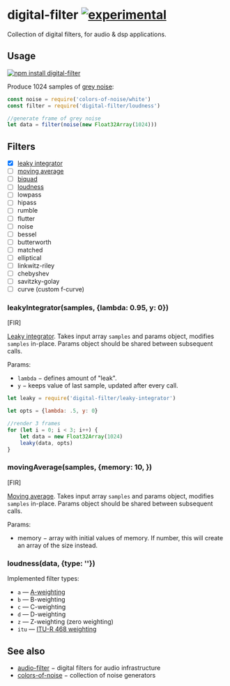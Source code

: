 # digital-filter [![experimental](http://badges.github.io/stability-badges/dist/experimental.svg)](http://github.com/badges/stability-badges)

Collection of digital filters, for audio & dsp applications.

## Usage

[![npm install digital-filter](https://nodei.co/npm/digital-filter.png?mini=true)](https://npmjs.org/package/digital-filter/)

Produce 1024 samples of [grey noise](https://en.wikipedia.org/wiki/Grey_noise):

```js
const noise = require('colors-of-noise/white')
const filter = require('digital-filter/loudness')

//generate frame of grey noise
let data = filter(noise(new Float32Array(1024)))
```

## Filters

* [x] [leaky integrator]()
* [ ] [moving average]()
* [ ] [biquad]()
* [ ] [loudness]()
* [ ] lowpass
* [ ] hipass
* [ ] rumble
* [ ] flutter
* [ ] noise
* [ ] bessel
* [ ] butterworth
* [ ] matched
* [ ] elliptical
* [ ] linkwitz-riley
* [ ] chebyshev
* [ ] savitzky-golay
* [ ] curve (custom f-curve)

### leakyIntegrator(samples, {lambda: 0.95, y: 0})

[FIR]

[Leaky integrator](https://en.wikipedia.org/wiki/Leaky_integrator). Takes input array `samples` and params object, modifies `samples` in-place. Params object should be shared between subsequent calls.

Params:

* `lambda` − defines amount of "leak".
* `y` − keeps value of last sample, updated after every call.

```js
let leaky = require('digital-filter/leaky-integrator')

let opts = {lambda: .5, y: 0}

//render 3 frames
for (let i = 0; i < 3; i++) {
	let data = new Float32Array(1024)
	leaky(data, opts)
}
```

### movingAverage(samples, {memory: 10, })

[FIR]

[Moving average](https://en.wikipedia.org/wiki/Moving_average). Takes input array `samples` and params object, modifies `samples` in-place. Params object should be shared between subsequent calls.

Params:

* memory − array with initial values of memory. If number, this will create an array of the size instead.

### loudness(data, {type: ''})

Implemented filter types:

* `a` — [A-weighting](https://en.wikipedia.org/wiki/A-weighting)
* `b` — B-weighting
* `c` — C-weighting
* `d` — D-weighting
* `z` — Z-weighting (zero weighting)
* `itu` — [ITU-R 468 weighting](https://en.wikipedia.org/wiki/ITU-R_468_noise_weighting)



## See also

* [audio-filter](https://github.com/audiojs/audio-filter) − digital filters for audio infrastructure
* [colors-of-noise](https://github.com/scijs/colors-of-noise) − collection of noise generators
